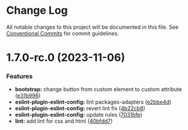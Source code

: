 # Change Log

All notable changes to this project will be documented in this file.
See [Conventional Commits](https://conventionalcommits.org) for commit guidelines.

# 1.7.0-rc.0 (2023-11-06)


### Features

* **bootstrap:** change button from custom element to custom attribute ([e31b996](https://github.com/ekzo-dev/aurelia-components/commit/e31b996f88a5c954a1448006593a7f693e91b6f0))
* **eslint-plugin-eslint-config:** lint packages-adapters ([e2bbe4d](https://github.com/ekzo-dev/aurelia-components/commit/e2bbe4d0d3ff8449191861396e0db743935a5035))
* **eslint-plugin-eslint-config:** revert lint fix ([4b22cb8](https://github.com/ekzo-dev/aurelia-components/commit/4b22cb80c1e38a5e6bc13d05c804941830606823))
* **eslint-plugin-eslint-config:** update rules ([7031bfe](https://github.com/ekzo-dev/aurelia-components/commit/7031bfe1b1c5cab9ab283689b644b7758957e1ff))
* **lint:** add lint for css and html ([40bfdd7](https://github.com/ekzo-dev/aurelia-components/commit/40bfdd7122637e7e32659f1a9db233afb4bf3622))
